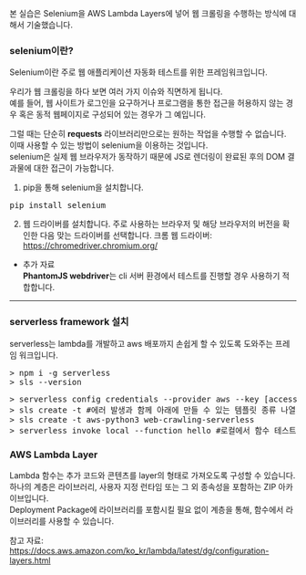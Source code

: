 본 실습은 Selenium을 AWS Lambda Layers에 넣어 웹 크롤링을 수행하는 방식에 대해서 기술했습니다. 


### selenium이란?

Selenium이란 주로 웹 애플리케이션 자동화 테스트를 위한 프레임워크입니다.

우리가 웹 크롤링을 하다 보면 여러 가지 이슈와 직면하게 됩니다.<br/>
예를 들어, 웹 사이트가 로그인을 요구하거나 프로그램을 통한 접근을 허용하지 않는 경우 혹은 동적 웹페이지로 구성되어 있는 경우가 그 예입니다.

그럴 때는 단순히 **requests** 라이브러리만으로는 원하는 작업을 수행할 수 없습니다.<br/>
이때 사용할 수 있는 방법이 selenium을 이용하는 것입니다.<br/>
selenium은 실제 웹 브라우저가 동작하기 때문에 JS로 렌더링이 완료된 후의 DOM 결과물에 대한 접근이 가능합니다.

1. pip을 통해 selenium을 설치합니다. 
<pre>
pip install selenium
</pre>

2. 웹 드라이버를 설치합니다.
주로 사용하는 브라우저 및 해당 브라우저의 버전을 확인한 다음 맞는 드라이버를 선택합니다.
크롬 웹 드라이버: https://chromedriver.chromium.org/

+ 추가 자료<br/>
**PhantomJS webdriver**는 cli 서버 환경에서 테스트를 진행할 경우 사용하기 적합합니다.

* * *

### serverless framework 설치
serverless는 lambda를 개발하고 aws 배포까지 손쉽게 할 수 있도록 도와주는 프레임 워크입니다.
<pre>
> npm i -g serverless
> sls --version
</pre>
<pre>
> serverless config credentials --provider aws --key [access_key_id] --secret [secret_access_key]
> sls create -t #에러 발생과 함께 아래에 만들 수 있는 템플릿 종류 나열 됨
> sls create -t aws-python3 web-crawling-serverless
> serverless invoke local --function hello #로컬에서 함수 테스트 가능 
</pre>

### AWS Lambda Layer

Lambda 함수는 추가 코드와 콘텐츠를 layer의 형태로 가져오도록 구성할 수 있습니다.<br/>
하나의 계층은 라이브러리, 사용자 지정 런타임 또는 그 외 종속성을 포함하는 ZIP 아카이브입니다.<br/>
Deployment Package에 라이브러리를 포함시킬 필요 없이 계층을 통해, 함수에서 라이브러리를 사용할 수 있습니다. 


참고 자료: https://docs.aws.amazon.com/ko_kr/lambda/latest/dg/configuration-layers.html
